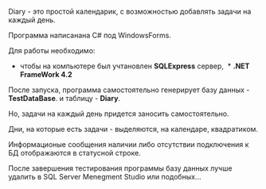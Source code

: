 ﻿Diary - это простой календарик, с возможностью добавлять задачи на каждый день.Программа написанана C# под WindowsForms. Для работы необходимо: * чтобы на компьютере был учтановлен **SQLExpress** сервер, ﻿﻿ * **.NET FrameWork 4.2**После запуска, программа самостоятельно генерирует                      базу данных - **TestDataBase**.                       и таблицу - **Diary**. Но, задачи на каждый день придется заносить самостоятельно. Дни, на которые есть задачи - выделяются, на календаре, квадратиком.  Информационые сообщения наличии либо отсутствии подключения к БД отображаются в статусной строке.После завершения тестирования программы базу данных лучше удалить  в SQL Server Menegment Studio или подобных... 